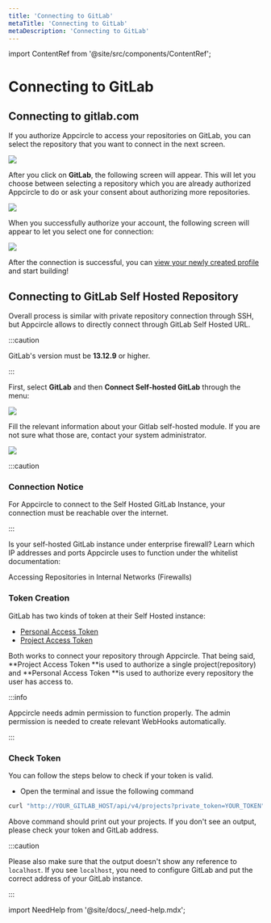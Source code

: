```yaml
---
title: 'Connecting to GitLab'
metaTitle: 'Connecting to GitLab'
metaDescription: 'Connecting to GitLab'
---
```


import ContentRef from '@site/src/components/ContentRef';

# Connecting to GitLab

## Connecting to gitlab.com

If you authorize Appcircle to access your repositories on GitLab, you can select the repository that you want to connect in the next screen.

![](<https://cdn.appcircle.io/docs/assets/main-connection.png>)

After you click on **GitLab**, the following screen will appear. This will let you choose between selecting a repository which you are already authorized Appcircle to do or ask your consent about authorizing more repositories.

![](<https://cdn.appcircle.io/docs/assets/image (235).png>)

When you successfully authorize your account, the following screen will appear to let you select one for connection:

![](<https://cdn.appcircle.io/docs/assets/image (236).png>)

After the connection is successful, you can [view your newly created profile](./README.md#view-the-newly-created-build-profile) and start building!

## Connecting to GitLab Self Hosted Repository

Overall process is similar with private repository connection through SSH, but Appcircle allows to directly connect through GitLab Self Hosted URL.

:::caution

GitLab's version must be **13.12.9** or higher.

:::

First, select **GitLab** and then **Connect Self-hosted GitLab** through the menu:

![](<https://cdn.appcircle.io/docs/assets/gitlab-self-hosted2.png>)

Fill the relevant information about your Gitlab self-hosted module. If you are not sure what those are, contact your system administrator.

![](<https://cdn.appcircle.io/docs/assets/gitlab-self-detail.png>)

:::caution

### Connection Notice

For Appcircle to connect to the Self Hosted GitLab Instance, your connection must be reachable over the internet.

:::

Is your self-hosted GitLab instance under enterprise firewall? Learn which IP addresses and ports Appcircle uses to function under the whitelist documentation:

<ContentRef url="/infrastructure/accessing-repositories-in-internal-networks-firewalls">
  Accessing Repositories in Internal Networks (Firewalls)
</ContentRef>

### Token Creation

GitLab has two kinds of token at their Self Hosted instance:

- [Personal Access Token](https://docs.gitlab.com/ee/security/token_overview.html#personal-access-tokens)
- [Project Access Token](https://docs.gitlab.com/ee/security/token_overview.html#project-access-tokens)

Both works to connect your repository through Appcircle. That being said, **Project Access Token **is used to authorize a single project(repository) and **Personal Access Token **is used to authorize every repository the user has access to.

:::info

Appcircle needs admin permission to function properly. The admin permission is needed to create relevant WebHooks automatically.

:::

### Check Token

You can follow the steps below to check if your token is valid. 

- Open the terminal and issue the following command

```bash
curl "http://YOUR_GITLAB_HOST/api/v4/projects?private_token=YOUR_TOKEN"
```

Above command should print out your projects. If you don't see an output, please check your token and GitLab address. 

:::caution

Please also make sure that the output doesn't show any reference to `localhost`. If you see `localhost`,  you need to configure GitLab and put the correct address of your GitLab instance.

:::

import NeedHelp from '@site/docs/\_need-help.mdx';

<NeedHelp />
